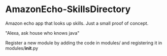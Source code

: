 # AmazonEcho-SkillsDirectory
Amazon echo app that looks up skills.  Just a small proof of concept.

"Alexa, ask house who knows java"

Register a new module by adding the code in modules/ and registering it in modules/__init__.py
